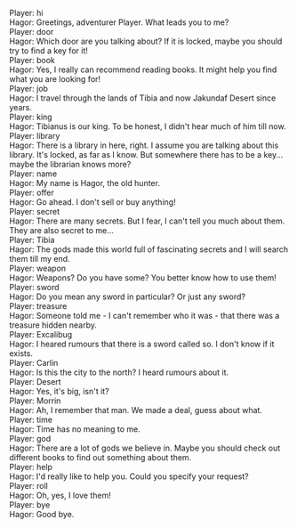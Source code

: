 Player: hi  
Hagor: Greetings, adventurer Player. What leads you to me?  
Player: door  
Hagor: Which door are you talking about? If it is locked, maybe you should try to find a key for it!  
Player: book  
Hagor: Yes, I really can recommend reading books. It might help you find what you are looking for!  
Player: job  
Hagor: I travel through the lands of Tibia and now Jakundaf Desert since years.  
Player: king  
Hagor: Tibianus is our king. To be honest, I didn't hear much of him till now.  
Player: library  
Hagor: There is a library in here, right. I assume you are talking about this library. It's locked, as far as I know. But somewhere there has to be a key... maybe the librarian knows more?  
Player: name  
Hagor: My name is Hagor, the old hunter.  
Player: offer  
Hagor: Go ahead. I don't sell or buy anything!  
Player: secret  
Hagor: There are many secrets. But I fear, I can't tell you much about them. They are also secret to me...  
Player: Tibia  
Hagor: The gods made this world full of fascinating secrets and I will search them till my end.  
Player: weapon  
Hagor: Weapons? Do you have some? You better know how to use them!  
Player: sword  
Hagor: Do you mean any sword in particular? Or just any sword?  
Player: treasure  
Hagor: Someone told me - I can't remember who it was - that there was a treasure hidden nearby.  
Player: Excalibug  
Hagor: I heared rumours that there is a sword called so. I don't know if it exists.  
Player: Carlin  
Hagor: Is this the city to the north? I heard rumours about it.  
Player: Desert  
Hagor: Yes, it's big, isn't it?  
Player: Morrin  
Hagor: Ah, I remember that man. We made a deal, guess about what.  
Player: time  
Hagor: Time has no meaning to me.  
Player: god  
Hagor: There are a lot of gods we believe in. Maybe you should check out different books to find out something about them.  
Player: help  
Hagor: I'd really like to help you. Could you specify your request?  
Player: roll  
Hagor: Oh, yes, I love them!  
Player: bye  
Hagor: Good bye.  
